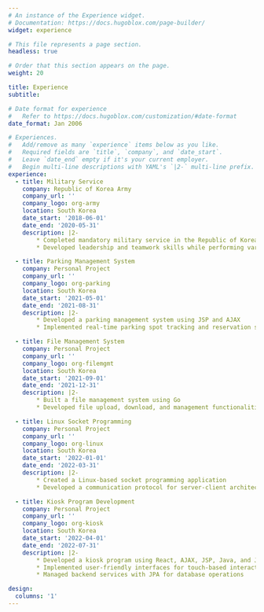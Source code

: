 ```yaml
---
# An instance of the Experience widget.
# Documentation: https://docs.hugoblox.com/page-builder/
widget: experience

# This file represents a page section.
headless: true

# Order that this section appears on the page.
weight: 20

title: Experience
subtitle:

# Date format for experience
#   Refer to https://docs.hugoblox.com/customization/#date-format
date_format: Jan 2006

# Experiences.
#   Add/remove as many `experience` items below as you like.
#   Required fields are `title`, `company`, and `date_start`.
#   Leave `date_end` empty if it's your current employer.
#   Begin multi-line descriptions with YAML's `|2-` multi-line prefix.
experience:
  - title: Military Service
    company: Republic of Korea Army
    company_url: ''
    company_logo: org-army
    location: South Korea
    date_start: '2018-06-01'
    date_end: '2020-05-31'
    description: |2-
        * Completed mandatory military service in the Republic of Korea Army
        * Developed leadership and teamwork skills while performing various duties

  - title: Parking Management System
    company: Personal Project
    company_url: ''
    company_logo: org-parking
    location: South Korea
    date_start: '2021-05-01'
    date_end: '2021-08-31'
    description: |2-
        * Developed a parking management system using JSP and AJAX
        * Implemented real-time parking spot tracking and reservation system

  - title: File Management System
    company: Personal Project
    company_url: ''
    company_logo: org-filemgmt
    location: South Korea
    date_start: '2021-09-01'
    date_end: '2021-12-31'
    description: |2-
        * Built a file management system using Go
        * Developed file upload, download, and management functionalities

  - title: Linux Socket Programming
    company: Personal Project
    company_url: ''
    company_logo: org-linux
    location: South Korea
    date_start: '2022-01-01'
    date_end: '2022-03-31'
    description: |2-
        * Created a Linux-based socket programming application
        * Developed a communication protocol for server-client architecture

  - title: Kiosk Program Development
    company: Personal Project
    company_url: ''
    company_logo: org-kiosk
    location: South Korea
    date_start: '2022-04-01'
    date_end: '2022-07-31'
    description: |2-
        * Developed a kiosk program using React, AJAX, JSP, Java, and JPA
        * Implemented user-friendly interfaces for touch-based interactions
        * Managed backend services with JPA for database operations

design:
  columns: '1'
---
```

